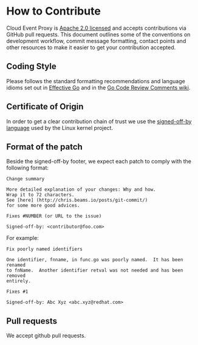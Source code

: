 # How to Contribute

Cloud Event Proxy is [Apache 2.0 licensed](LICENSE) and accepts contributions via GitHub
pull requests. This document outlines some of the conventions on development
workflow, commit message formatting, contact points and other resources to make
it easier to get your contribution accepted.

## Coding Style

Please follows the standard formatting recommendations and language idioms set out
in [Effective Go](https://golang.org/doc/effective_go.html) and in the
[Go Code Review Comments wiki](https://github.com/golang/go/wiki/CodeReviewComments).

## Certificate of Origin

In order to get a clear contribution chain of trust we use the [signed-off-by language](https://01.org/community/signed-process)
used by the Linux kernel project.

## Format of the patch

Beside the signed-off-by footer, we expect each patch to comply with the following format:

```
Change summary

More detailed explanation of your changes: Why and how.
Wrap it to 72 characters.
See [here] (http://chris.beams.io/posts/git-commit/)
for some more good advices.

Fixes #NUMBER (or URL to the issue)

Signed-off-by: <contributor@foo.com>
```

For example:

```
Fix poorly named identifiers
  
One identifier, fnname, in func.go was poorly named.  It has been renamed
to fnName.  Another identifier retval was not needed and has been removed
entirely.

Fixes #1
    
Signed-off-by: Abc Xyz <abc.xyz@redhat.com>
```

## Pull requests

We accept github pull requests.


